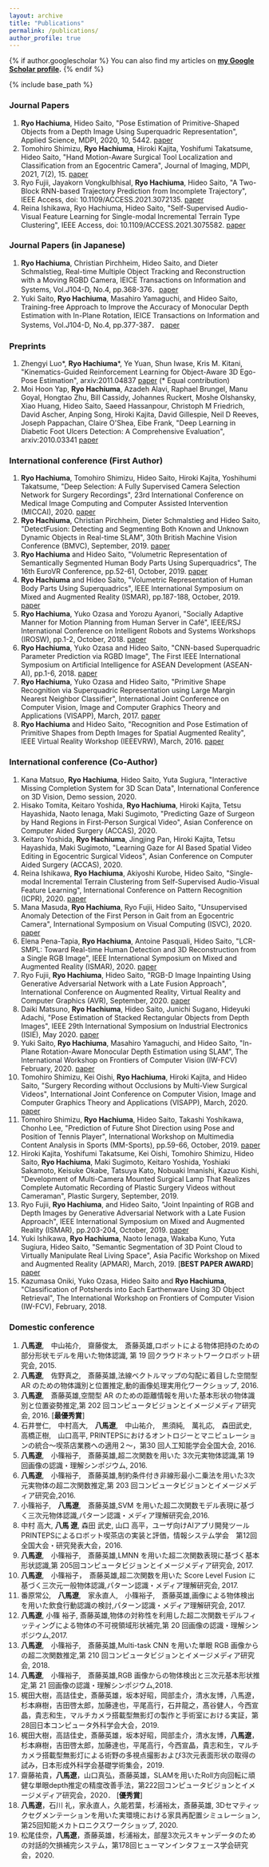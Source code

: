 ```yaml
---
layout: archive
title: "Publications"
permalink: /publications/
author_profile: true
---
```


{% if author.googlescholar %}
  You can also find my articles on **<a href="{{author.googlescholar}}">my Google Scholar profile</a>.**
{% endif %}

{% include base_path %}

<!---
{% for post in site.publications reversed %}
  {% include archive-publications.html %}
{% endfor %}
-->


<!---## All publications-->
### Journal Papers
1. **Ryo Hachiuma**, Hideo Saito, "Pose Estimation of Primitive-Shaped Objects from a Depth Image Using Superquadric Representation", Applied Science, MDPI,  2020, 10, 5442. [paper](https://www.mdpi.com/2076-3417/10/16/5442)
1. Tomohiro Shimizu, **Ryo Hachiuma**, Hiroki Kajita, Yoshifumi Takatsume, Hideo Saito, "Hand Motion-Aware Surgical Tool Localization and Classification from an Egocentric Camera", Journal of Imaging, MDPI, 2021, 7(2), 15. [paper](https://www.mdpi.com/2313-433X/7/2/15)
1. Ryo Fujii, Jayakorn Vongkulbhisal, **Ryo Hachiuma**, Hideo Saito, "A Two-Block RNN-based Trajectory Prediction from Incomplete Trajectory", IEEE Access, doi: 10.1109/ACCESS.2021.3072135. [paper](https://ieeexplore.ieee.org/document/9399439)
1. Reina Ishikawa, Ryo Hachiuma, Hideo Saito, "Self-Supervised Audio-Visual Feature Learning for Single-modal Incremental Terrain Type Clustering", IEEE Access, doi: 10.1109/ACCESS.2021.3075582. [paper](https://ieeexplore.ieee.org/abstract/document/9416486)

### Journal Papers (in Japanese)
1. **Ryo Hachiuma**, Christian Pirchheim, Hideo Saito, and Dieter Schmalstieg, Real-time Multiple Object Tracking and Reconstruction with a Moving RGBD Camera, IEICE Transactions on Information and Systems, Vol.J104-D, No.4, pp.368-376．[paper](https://search.ieice.org/bin/summary.php?id=j104-d_4_368)
1. Yuki Saito, **Ryo Hachiuma**, Masahiro Yamaguchi, and Hideo Saito, Training-free Approach to Improve the Accuracy of Monocular Depth Estimation with In-Plane Rotation, IEICE Transactions on Information and Systems, Vol.J104-D, No.4, pp.377-387． [paper](https://search.ieice.org/bin/summary.php?id=j104-d_4_377&category=D&year=2021&lang=J&abst=)

### Preprints
1. Zhengyi Luo\*, **Ryo Hachiuma**\*, Ye Yuan, Shun Iwase, Kris M. Kitani, "Kinematics-Guided Reinforcement Learning for Object-Aware 3D Ego-Pose Estimation", arxiv:2011.04837 [paper](https://arxiv.org/abs/2011.04837) (* Equal contribution)
1. Moi Hoon Yap, **Ryo Hachiuma**, Azadeh Alavi, Raphael Brungel, Manu Goyal, Hongtao Zhu, Bill Cassidy, Johannes Ruckert, Moshe Olshansky, Xiao Huang, Hideo Saito, Saeed Hassanpour, Christoph M Friedrich, David Ascher, Anping Song, Hiroki Kajita, David Gillespie, Neil D Reeves, Joseph Pappachan, Claire O'Shea, Eibe Frank, "Deep Learning in Diabetic Foot Ulcers Detection: A Comprehensive Evaluation", arxiv:2010.03341 [paper](https://arxiv.org/abs/2010.03341)

### International conference (First Author)
1. **Ryo Hachiuma**, Tomohiro Shimizu, Hideo Saito, Hiroki Kajita, Yoshihumi Takatsume, "Deep Selection: A Fully Supervised Camera Selection Network for Surgery Recordings", 23rd International Conference on Medical Image Computing and Computer Assisted Intervention (MICCAI), 2020. [paper](https://link.springer.com/chapter/10.1007/978-3-030-59716-0_40)
2. **Ryo Hachiuma**, Christian Pirchheim, Dieter Schmalstieg and Hideo Saito, "DetectFusion: Detecting and Segmenting Both Known and Unknown Dynamic Objects in Real-time SLAM", 30th British Machine Vision Conference (BMVC), September, 2019. [paper](https://bmvc2019.org/wp-content/uploads/papers/0499-paper.pdf)
3. **Ryo Hachiuma** and Hideo Saito, "Volumetric Representation of Semantically Segmented Human Body Parts Using Superquadrics", The 16th EuroVR Conference, pp.52-61, October, 2019. [paper](https://link.springer.com/chapter/10.1007/978-3-030-31908-3_4)
4. **Ryo Hachiuma** and Hideo Saito, "Volumetric Representation of Human Body Parts Using Superquadrics", IEEE International Symposium on Mixed and Augmented Reality (ISMAR), pp.187-188, October, 2019. [paper](https://ieeexplore.ieee.org/document/8951953)
5. **Ryo Hachiuma**, Yuko Ozasa and Yorozu Ayanori, "Socially Adaptive Manner for Motion Planning from Human Server in Café", IEEE/RSJ International Conference on Intelligent Robots and Systems Workshops (IROSW), pp.1-2, October, 2018. [paper](http://www.iros-ar2018.lissi.fr/lib/exe/fetch.php/wiki/iros-ar18_paper_11.pdf?DokuWiki=a9c4a439006b142f6f79d280bd708c72)
6. **Ryo Hachiuma**, Yuko Ozasa and Hideo Saito, "CNN-based Superquadric Parameter Prediction via RGBD Image", The First IEEE International Symposium on Artificial Intelligence for ASEAN Development (ASEAN-AI), pp.1-6, 2018. [paper]((http://hvrl.ics.keio.ac.jp/hachiuma/asean_ai.pdf))
7. **Ryo Hachiuma**, Yuko Ozasa and Hideo Saito, "Primitive Shape Recognition via Superquadric Representation using Large Margin Nearest Neighbor Classifier", International Joint Conference on Computer Vision, Image and Computer Graphics Theory and Applications (VISAPP), March, 2017. [paper](http://hvrl.ics.keio.ac.jp/paper/pdf/international_Conference/2017/VISAPP2017_hachiuma.pdf)
8. **Ryo Hachiuma** and Hideo Saito, "Recognition and Pose Estimation of Primitive Shapes from Depth Images for Spatial Augmented Reality", IEEE Virtual Reality Workshop (IEEEVRW), March, 2016. [paper](https://ieeexplore.ieee.org/document/7859541?section=abstract)

### International conference (Co-Author)
1. Kana Matsuo, **Ryo Hachiuma**, Hideo Saito, Yuta Sugiura, 	"Interactive Missing Completion System for 3D Scan Data", International Conference on 3D Vision, Demo session, 2020.
1. Hisako Tomita, Keitaro Yoshida, **Ryo Hachiuma**, Hiroki Kajita, Tetsu Hayashida, Naoto Ienaga, Maki Sugimoto, "Predicting Gaze of Surgeon by Hand Regions in First-Person Surgical Video", Asian Conference on Computer Aided Surgery (ACCAS), 2020.
1. Keitaro Yoshida, **Ryo Hachiuma**, Jingjing Pan, Hiroki Kajita, Tetsu Hayashida, Maki Sugimoto, "Learning Gaze for AI Based Spatial Video Editing in Egocentric Surgical Videos", Asian Conference on Computer Aided Surgery (ACCAS), 2020.
1. Reina Ishikawa, **Ryo Hachiuma**, Akiyoshi Kurobe, Hideo Saito, "Single-modal Incremental Terrain Clustering from Self-Supervised Audio-Visual Feature Learning", International Conference on Pattern Recognition (ICPR), 2020. [paper](http://hvrl.ics.keio.ac.jp/paper/pdf/international_Conference/2020/ICPR2020_Ishikawa.pdf)
1. Mana Masuda, **Ryo Hachiuma**, Ryo Fujii, Hideo Saito, "Unsupervised Anomaly Detection of the First Person in Gait from an Egocentric Camera", International Symposium on Visual Computing (ISVC), 2020. [paper](https://link.springer.com/chapter/10.1007/978-3-030-64559-5_48)
1. Elena Pena-Tapia, **Ryo Hachiuma**, Antoine Pasquali, Hideo Saito, "LCR-SMPL: Toward Real-time Human Detection and 3D Reconstruction from a Single RGB Image", IEEE International Symposium on Mixed and Augmented Reality (ISMAR), 2020. [paper](https://ieeexplore.ieee.org/abstract/document/9288458/)
1. Ryo Fujii, **Ryo Hachiuma**, Hideo Saito, "RGB-D Image Inpainting Using Generative Adversarial Network with a Late Fusion Approach", International Conference on Augmented Reality, Virtual Reality and Computer Graphics (AVR), September, 2020. [paper](https://link.springer.com/chapter/10.1007/978-3-030-58465-8_32)
1. Daiki Matsuno, **Ryo Hachiuma**, Hideo Saito, Junichi Sugano, Hideyuki Adachi, "Pose Estimation of Stacked Rectangular Objects from Depth Images", IEEE 29th International Symposium on Industrial Electronics (ISIE), May 2020. [paper](https://ieeexplore.ieee.org/abstract/document/9152510/)
1. Yuki Saito, **Ryo Hachiuma**, Masahiro Yamaguchi, and Hideo Saito, "In-Plane Rotation-Aware Monocular Depth Estimation using SLAM", The International Workshop on Frontiers of Computer Vision (IW-FCV) February, 2020. [paper](https://link.springer.com/chapter/10.1007/978-981-15-4818-5_23)
1. Tomohiro Shimizu, Kei Oishi, **Ryo Hachiuma**, Hiroki Kajita, and Hideo Saito, "Surgery Recording without Occlusions by Multi-View Surgical Videos", International Joint Conference on Computer Vision, Image and Computer Graphics Theory and Applications (VISAPP), March, 2020. [paper](http://hvrl.ics.keio.ac.jp/paper/pdf/international_Conference/2020/VISAPP_2020_233_CR.pdf)
1. Tomohiro Shimizu, **Ryo Hachiuma**, Hideo Saito, Takashi Yoshikawa, Chonho Lee, "Prediction of Future Shot Direction using Pose and Position of Tennis Player", International Workshop on Multimedia Content Analysis in Sports (MM-Sports), pp.59-66, October, 2019. [paper](https://dl.acm.org/doi/10.1145/3347318.3355523)
1. Hiroki Kajita, Yoshifumi Takatsume, Kei Oishi, Tomohiro Shimizu, Hideo Saito, **Ryo Hachiuma**, Maki Sugimoto, Keitaro Yoshida, Yoshiaki Sakamoto, Keisuke Okabe, Tatsuya Kato, Nobuaki Imanishi, Kazuo Kishi, "Development of Multi-Camera Mounted Surgical Lamp That Realizes Complete Automatic Recording of Plastic Surgery Videos without Cameraman", Plastic Surgery, September, 2019.
1. Ryo Fujii, **Ryo Hachiuma**, and Hideo Saito, "Joint Inpainting of RGB and Depth Images by Generative Adversarial Network with a Late Fusion Approach", IEEE International Symposium on Mixed and Augmented Reality (ISMAR), pp.203-204, October, 2019. [paper](https://ieeexplore.ieee.org/abstract/document/8951904)
1. Yuki Ishikawa, **Ryo Hachiuma**, Naoto Ienaga, Wakaba Kuno, Yuta Sugiura, Hideo Saito, "Semantic Segmentation of 3D Point Cloud to Virtually Manipulate Real Living Space", Asia Pacific Workshop on Mixed and Augmented Reality (APMAR), March, 2019. [<b>BEST PAPER AWARD</b>] [paper](https://ieeexplore.ieee.org/document/8709156)
1. Kazumasa Oniki, Yuko Ozasa, Hideo Saito and **Ryo Hachiuma**, "Classification of Potsherds into Each Earthenware Using 3D Object Retrieval", The International Workshop on Frontiers of Computer Vision (IW-FCV), February, 2018.


### Domestic conference
1. **八馬遼**,　中山祐介,　齋藤俊太,　斎藤英雄,ロボットによる物体把持のための部分形状モデルを用いた物体認識, 第 19 回クラウドネットワークロボット研究会, 2015.
1. **八馬遼**,　佐野真之,　斎藤英雄,法線ベクトルマップの勾配に着目した空間型 AR のための物体識別と位置推定,動的画像処理実用化ワークショップ, 2016.
1. **八馬遼**,　斎藤英雄,空間型 AR のための距離情報を用いた基本形状の物体識別と位置姿勢推定,第 202 回コンピュータビジョンとイメージメディア研究会, 2016. [<b>最優秀賞</b>]
1. 石井誉仁,　中村高大,　**八馬遼**,　中山祐介,　黒須純,　萬礼応,　森田武史,　高橋正樹,　山口高平, PRINTEPSにおけるオントロジーとマニピュレーションの統合～喫茶店業務への適用２～，第30 回人工知能学会全国大会, 2016.
1. **八馬遼**,　小篠裕子,　斎藤英雄,超二次関数を用いた 3次元実物体認識,第 19 回画像の認識・理解シンポジウム, 2016.
1. **八馬遼**,　小篠裕子,　斎藤英雄,制約条件付き非線形最小二乗法を用いた3次元実物体の超二次関数推定,第 203 回コンピュータビジョンとイメージメディア研究会,2016.
1. 小篠裕子,　**八馬遼**,　斎藤英雄,SVM を用いた超二次関数モデル表現に基づく三次元物体認識,パターン認識・メディア理解研究会,2016.
1. 中村 高大, **八馬 遼**, 森田 武史, 山口 高平，ユーザ向けAIアプリ開発ツールPRINTEPSによるロボット喫茶店の実装と評価，情報システム学会　第12回全国大会・研究発表大会，2016.
1. **八馬遼**,　小篠裕子,　斎藤英雄,LMNN を用いた超二次関数表現に基づく基本形状認識,第 205回コンピュータビジョンとイメージメディア研究会, 2017.
1. **八馬遼**,　小篠裕子，　斎藤英雄,超二次関数を用いた Score Level Fusion に基づく三次元一般物体認識,パターン認識・メディア理解研究会, 2017.
1. 番原常公,　**八馬遼**,　家永直人,　小篠裕子,　斎藤英雄,画像による物体検出を用いた飲食行動認識の検討,パターン認識・メディア理解研究会, 2017.
1. **八馬遼**, 小篠 裕子, 斎藤英雄,物体の対称性を利用した超二次関数モデルフィッティングによる物体の不可視領域形状補完,第 20 回画像の認識・理解シンポジウム,2017.
1. **八馬遼**,　小篠裕子,　斎藤英雄,Multi-task CNN を用いた単眼 RGB 画像からの超二次関数推定,第 210 回コンピュータビジョンとイメージメディア研究会, 2018.
1. **八馬遼**,　小篠裕子,　斎藤英雄,RGB 画像からの物体検出と三次元基本形状推定,第 21 回画像の認識・理解シンポジウム,2018.
1. 梶田大樹，高詰佳史，斎藤英雄，坂本好昭，岡部圭介，清水友博，八馬遼，杉本麻樹，吉田啓太郎，加藤達也，平尾高行，石井龍之，髙谷健人，今西宣晶，貴志和生，マルチカメラ搭載型無影灯の製作と手術室における実証，第28回日本コンピュータ外科学会大会，2019.
1. 梶田大樹，高詰佳史，斎藤英雄，坂本好昭，岡部圭介，清水友博，**八馬遼**，杉本麻樹，吉田啓太郎，加藤達也，平尾高行，今西宣晶，貴志和生，マルチカメラ搭載型無影灯による術野の多視点撮影および3次元表面形状の取得の試み，日本形成外科学会基礎学術集会，2019.
1. 齋藤祐貴，**八馬遼**，山口真弘，斎藤英雄，SLAMを用いたRoll方向回転に頑健な単眼depth推定の精度改善手法，第222回コンピュータビジョンとイメージメディア研究会，2020． [<b>優秀賞</b>]
1. **八馬遼**，石川 礼，家永直人，久能若葉，杉浦裕太，斎藤英雄,  3Dセマティックセグメンテーションを用いた実環境における家具再配置シミュレーション, 第25回知能メカトロニクスワークショップ, 2020.
1. 松尾佳奈，**八馬遼**，斎藤英雄，杉浦裕太，部屋3次元スキャンデータのための対話的欠損補完システム，第178回ヒューマンインタフェース学会研究会，2020.
